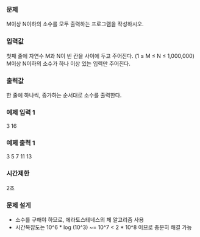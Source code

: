 ### 문제
M이상 N이하의 소수를 모두 출력하는 프로그램을 작성하시오.

### 입력값
첫째 줄에 자연수 M과 N이 빈 칸을 사이에 두고 주어진다. (1 ≤ M ≤ N ≤ 1,000,000) M이상 N이하의 소수가 하나 이상 있는 입력만 주어진다.

### 출력값
한 줄에 하나씩, 증가하는 순서대로 소수를 출력한다.

### 예제 입력 1
3 16

### 예제 출력 1
3
5
7
11
13

### 시간제한
2초

### 문제 설게
- 소수를 구해야 하므로, 에라토스테네스의 체 알고리즘 사용
- 시간복잡도는 10^6 * log (10^3) ~= 10^7 < 2 * 10^8 이므로 충분히 해결 가능
